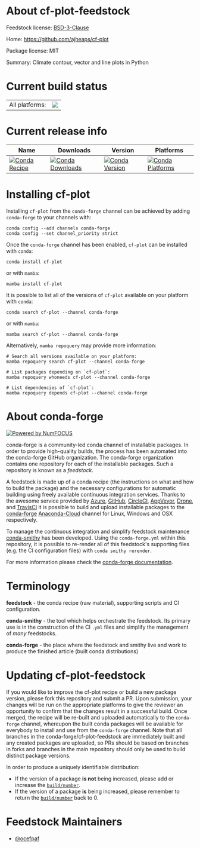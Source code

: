 About cf-plot-feedstock
=======================

Feedstock license: [BSD-3-Clause](https://github.com/conda-forge/cf-plot-feedstock/blob/main/LICENSE.txt)

Home: https://github.com/ajheaps/cf-plot

Package license: MIT

Summary: Climate contour, vector and line plots in Python

Current build status
====================


<table><tr><td>All platforms:</td>
    <td>
      <a href="https://dev.azure.com/conda-forge/feedstock-builds/_build/latest?definitionId=9926&branchName=main">
        <img src="https://dev.azure.com/conda-forge/feedstock-builds/_apis/build/status/cf-plot-feedstock?branchName=main">
      </a>
    </td>
  </tr>
</table>

Current release info
====================

| Name | Downloads | Version | Platforms |
| --- | --- | --- | --- |
| [![Conda Recipe](https://img.shields.io/badge/recipe-cf--plot-green.svg)](https://anaconda.org/conda-forge/cf-plot) | [![Conda Downloads](https://img.shields.io/conda/dn/conda-forge/cf-plot.svg)](https://anaconda.org/conda-forge/cf-plot) | [![Conda Version](https://img.shields.io/conda/vn/conda-forge/cf-plot.svg)](https://anaconda.org/conda-forge/cf-plot) | [![Conda Platforms](https://img.shields.io/conda/pn/conda-forge/cf-plot.svg)](https://anaconda.org/conda-forge/cf-plot) |

Installing cf-plot
==================

Installing `cf-plot` from the `conda-forge` channel can be achieved by adding `conda-forge` to your channels with:

```
conda config --add channels conda-forge
conda config --set channel_priority strict
```

Once the `conda-forge` channel has been enabled, `cf-plot` can be installed with `conda`:

```
conda install cf-plot
```

or with `mamba`:

```
mamba install cf-plot
```

It is possible to list all of the versions of `cf-plot` available on your platform with `conda`:

```
conda search cf-plot --channel conda-forge
```

or with `mamba`:

```
mamba search cf-plot --channel conda-forge
```

Alternatively, `mamba repoquery` may provide more information:

```
# Search all versions available on your platform:
mamba repoquery search cf-plot --channel conda-forge

# List packages depending on `cf-plot`:
mamba repoquery whoneeds cf-plot --channel conda-forge

# List dependencies of `cf-plot`:
mamba repoquery depends cf-plot --channel conda-forge
```


About conda-forge
=================

[![Powered by
NumFOCUS](https://img.shields.io/badge/powered%20by-NumFOCUS-orange.svg?style=flat&colorA=E1523D&colorB=007D8A)](https://numfocus.org)

conda-forge is a community-led conda channel of installable packages.
In order to provide high-quality builds, the process has been automated into the
conda-forge GitHub organization. The conda-forge organization contains one repository
for each of the installable packages. Such a repository is known as a *feedstock*.

A feedstock is made up of a conda recipe (the instructions on what and how to build
the package) and the necessary configurations for automatic building using freely
available continuous integration services. Thanks to the awesome service provided by
[Azure](https://azure.microsoft.com/en-us/services/devops/), [GitHub](https://github.com/),
[CircleCI](https://circleci.com/), [AppVeyor](https://www.appveyor.com/),
[Drone](https://cloud.drone.io/welcome), and [TravisCI](https://travis-ci.com/)
it is possible to build and upload installable packages to the
[conda-forge](https://anaconda.org/conda-forge) [Anaconda-Cloud](https://anaconda.org/)
channel for Linux, Windows and OSX respectively.

To manage the continuous integration and simplify feedstock maintenance
[conda-smithy](https://github.com/conda-forge/conda-smithy) has been developed.
Using the ``conda-forge.yml`` within this repository, it is possible to re-render all of
this feedstock's supporting files (e.g. the CI configuration files) with ``conda smithy rerender``.

For more information please check the [conda-forge documentation](https://conda-forge.org/docs/).

Terminology
===========

**feedstock** - the conda recipe (raw material), supporting scripts and CI configuration.

**conda-smithy** - the tool which helps orchestrate the feedstock.
                   Its primary use is in the construction of the CI ``.yml`` files
                   and simplify the management of *many* feedstocks.

**conda-forge** - the place where the feedstock and smithy live and work to
                  produce the finished article (built conda distributions)


Updating cf-plot-feedstock
==========================

If you would like to improve the cf-plot recipe or build a new
package version, please fork this repository and submit a PR. Upon submission,
your changes will be run on the appropriate platforms to give the reviewer an
opportunity to confirm that the changes result in a successful build. Once
merged, the recipe will be re-built and uploaded automatically to the
`conda-forge` channel, whereupon the built conda packages will be available for
everybody to install and use from the `conda-forge` channel.
Note that all branches in the conda-forge/cf-plot-feedstock are
immediately built and any created packages are uploaded, so PRs should be based
on branches in forks and branches in the main repository should only be used to
build distinct package versions.

In order to produce a uniquely identifiable distribution:
 * If the version of a package **is not** being increased, please add or increase
   the [``build/number``](https://docs.conda.io/projects/conda-build/en/latest/resources/define-metadata.html#build-number-and-string).
 * If the version of a package **is** being increased, please remember to return
   the [``build/number``](https://docs.conda.io/projects/conda-build/en/latest/resources/define-metadata.html#build-number-and-string)
   back to 0.

Feedstock Maintainers
=====================

* [@ocefpaf](https://github.com/ocefpaf/)

